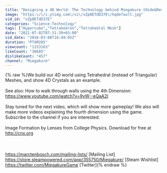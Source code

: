 ```yaml
---
title: "Designing a 4D World: The Technology behind Miegakure [Hide&Reveal]"
image: "https:\/\/i.ytimg.com\/vi\/vZp0ETdD37E\/hqdefault.jpg"
vid_id: "vZp0ETdD37E"
categories: "Science-Technology"
tags: ["Hypercube","Tetrahedron","Tetrahedral Mesh"]
date: "2021-07-02T07:31:39+03:00"
vid_date: "2016-03-08T16:49:05Z"
duration: "PT4M28S"
viewcount: "1153163"
likeCount: "30685"
dislikeCount: "457"
channel: "Miegakure"
---
```

{% raw %}We build our 4D world using Tetrahedral (instead of Triangular) Meshes, and show 4D Crystals as an example.<br /><br />See also: How to walk through walls using the 4th Dimension: <a rel="nofollow" target="blank" href="https://www.youtube.com/watch?v=9yW--eQaA2I">https://www.youtube.com/watch?v=9yW--eQaA2I</a><br /><br />Stay tuned for the next video, which will show more gameplay! We also will make more videos explaining the fourth dimension using the game. Subscribe to the channel if you are interested.<br /><br />Image Formation by Lenses from College Physics. Download for free at <a rel="nofollow" target="blank" href="http://cnx.org">http://cnx.org</a><br /><br /><br /><br /><a rel="nofollow" target="blank" href="https://marctenbosch.com/mailing-lists/">https://marctenbosch.com/mailing-lists/</a>  [Mailing List]<br /><a rel="nofollow" target="blank" href="https://store.steampowered.com/app/355750/Miegakure/">https://store.steampowered.com/app/355750/Miegakure/</a>  [Steam Wishlist]<br /><a rel="nofollow" target="blank" href="https://twitter.com/MiegakureGame">https://twitter.com/MiegakureGame</a> [Twitter]{% endraw %}
